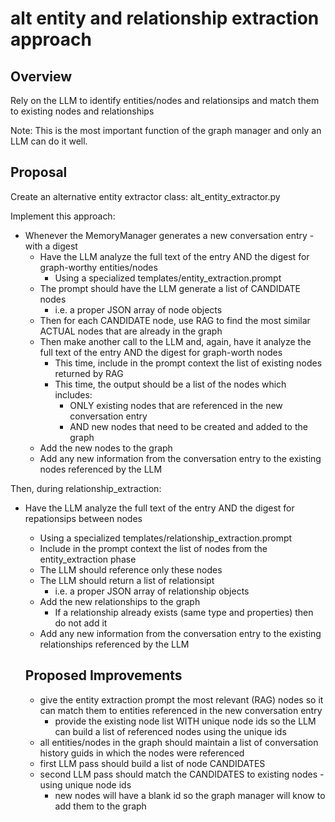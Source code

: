 # alt entity and relationship extraction approach

## Overview

Rely on the LLM to identify entities/nodes and relationsips and match them to existing nodes and relationships

Note: This is the most important function of the graph manager and only an LLM can do it well.

## Proposal

Create an alternative entity extractor class: alt_entity_extractor.py

Implement this approach:
- Whenever the MemoryManager generates a new conversation entry - with a digest
  - Have the LLM analyze the full text of the entry AND the digest for graph-worthy entities/nodes
    - Using a specialized templates/entity_extraction.prompt
  - The prompt should have the LLM generate a list of CANDIDATE nodes
    - i.e. a proper JSON array of node objects
  - Then for each CANDIDATE node, use RAG to find the most similar ACTUAL nodes that are already in the graph
  - Then make another call to the LLM and, again, have it analyze the full text of the entry AND the digest for graph-worth nodes
    - This time, include in the prompt context the list of existing nodes returned by RAG
    - This time, the output should be a list of the nodes which includes:
      - ONLY existing nodes that are referenced in the new conversation entry
      - AND new nodes that need to be created and added to the graph
  - Add the new nodes to the graph
  - Add any new information from the conversation entry to the existing nodes referenced by the LLM

Then, during relationship_extraction:
- Have the LLM analyze the full text of the entry AND the digest for repationsips between nodes
    - Using a specialized templates/relationship_extraction.prompt
  - Include in the prompt context the list of nodes from the entity_extraction phase
  - The LLM should reference only these nodes
  - The LLM should return a list of relationsipt
    - i.e. a proper JSON array of relationship objects
  - Add the new relationships to the graph
    - If a relationship already exists (same type and properties) then do not add it
  - Add any new information from the conversation entry to the existing relationships referenced by the LLM


  ## Proposed Improvements
  - give the entity extraction prompt the most relevant (RAG) nodes so it can match them to entities referenced in the new conversation entry
    - provide the existing node list WITH unique node ids so the LLM can build a list of referenced nodes using the unique ids
  - all entities/nodes in the graph should maintain a list of conversation history guids in which the nodes were referenced
  - first LLM pass should build a list of node CANDIDATES
  - second LLM pass should match the CANDIDATES to existing nodes - using unique node ids
    - new nodes will have a blank id so the graph manager will know to add them to the graph